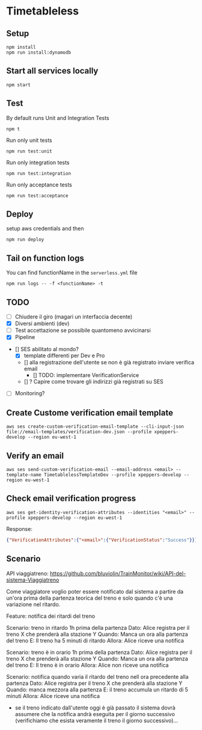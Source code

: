 # Timetableless

## Setup
```
npm install
npm run install:dynamodb
```

## Start all services locally
```
npm start
```

## Test
By default runs Unit and Integration Tests
```
npm t
```

Run only unit tests
```
npm run test:unit
```

Run only integration tests
```
npm run test:integration
```

Run only acceptance tests
```
npm run test:acceptance
```

## Deploy
setup aws credentials and then
```
npm run deploy
```

## Tail on function logs
You can find functionName in the `serverless.yml` file
```
npm run logs -- -f <functionName> -t
```

## TODO
- [ ] Chiudere il giro (magari un interfaccia decente)
- [x] Diversi ambienti (dev)
- [ ] Test accettazione se possibile quantomeno avvicinarsi
- [x] Pipeline
- [] SES abilitato al mondo?
    - [x] template differenti per Dev e Pro
    - [] alla registrazione dell'utente se non è già registrato inviare verifica email
         - [] TODO: implementare VerificationService
    - [] ? Capire come trovare gli indirizzi già registrati su SES
- [ ] Monitoring?

## Create Custome verification email template
```
aws ses create-custom-verification-email-template --cli-input-json file://email-templates/verification-dev.json --profile xpeppers-develop --region eu-west-1
```

## Verify an email
```
aws ses send-custom-verification-email --email-address <email> --template-name TimetablelessTemplateDev --profile xpeppers-develop --region eu-west-1
```

## Check email verification progress

```
aws ses get-identity-verification-attributes --identities "<email>" --profile xpeppers-develop --region eu-west-1
```

Response:

```json
{"VerificationAttributes":{"<email>":{"VerificationStatus":"Success"}}}
```

## Scenario
API viaggiatreno: https://github.com/bluviolin/TrainMonitor/wiki/API-del-sistema-Viaggiatreno

Come viaggiatore voglio poter essere notificato dal sistema a partire da un'ora prima della partenza teorica del treno e solo quando c'è una variazione nel ritardo.

Feature: notifica dei ritardi del treno

Scenario: treno in ritardo 1h prima della partenza
Dato: Alice registra per il treno X che prenderà alla stazione Y
Quando: Manca un ora alla partenza del treno
E: Il treno ha 5 minuti di ritardo
Allora: Alice riceve una notifica

Scenario: treno è in orario 1h prima della partenza
Dato: Alice registra per il treno X che prenderà alla stazione Y
Quando: Manca un ora alla partenza del treno
E: Il treno è in orario
Allora: Alice non riceve una notifica

Scenario: notifica quando varia il ritardo del treno nell ora precedente alla partenza
Dato: Alice registra per il treno X che prenderà alla stazione Y
Quando: manca mezzora alla partenza
E: il treno accumula un ritardo di 5 minuti
Allora: Alice riceve una notifica

- se il treno indicato dall'utente oggi è già passato il sistema dovrà assumere che la notifica andrà eseguita per il giorno successivo (verifichiamo che esista veramente il treno il giorno successivo)...
